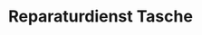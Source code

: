 ---
title: "Reparaturdienst Tasche"
url: /brandenburg-an-der-havel/reparaturdienst-tasche/
shop: Allgemein
---
